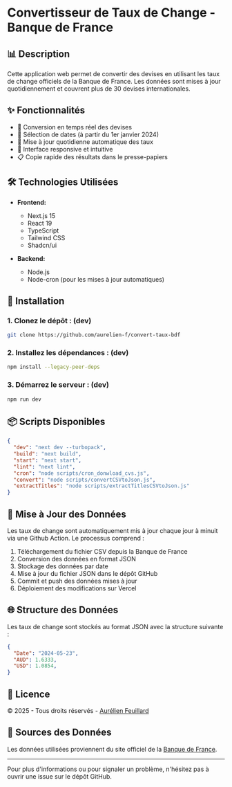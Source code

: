 # Convertisseur de Taux de Change - Banque de France

## 📊 Description

Cette application web permet de convertir des devises en utilisant les taux de change officiels de la Banque de France. Les données sont mises à jour quotidiennement et couvrent plus de 30 devises internationales.

## ✨ Fonctionnalités

- 💱 Conversion en temps réel des devises
- 📅 Sélection de dates (à partir du 1er janvier 2024)
- 🔄 Mise à jour quotidienne automatique des taux
- 📱 Interface responsive et intuitive
- 📋 Copie rapide des résultats dans le presse-papiers

## 🛠️ Technologies Utilisées

- **Frontend:**
  - Next.js 15
  - React 19
  - TypeScript
  - Tailwind CSS
  - Shadcn/ui

- **Backend:**
  - Node.js
  - Node-cron (pour les mises à jour automatiques)

## 🚀 Installation

### 1. Clonez le dépôt : (dev)

```bash
git clone https://github.com/aurelien-f/convert-taux-bdf
```

### 2. Installez les dépendances : (dev)

```bash
npm install --legacy-peer-deps
```

### 3. Démarrez le serveur : (dev)

```bash
npm run dev
```

## 📦 Scripts Disponibles

```json
{
  "dev": "next dev --turbopack",
  "build": "next build",
  "start": "next start",
  "lint": "next lint",
  "cron": "node scripts/cron_donwload_cvs.js",
  "convert": "node scripts/convertCSVtoJson.js",
  "extractTitles": "node scripts/extractTitlesCSVtoJson.js"
}
```

## 🔄 Mise à Jour des Données

Les taux de change sont automatiquement mis à jour chaque jour à minuit via une Github Action. Le processus comprend :

1. Téléchargement du fichier CSV depuis la Banque de France
2. Conversion des données en format JSON
3. Stockage des données par date
4. Mise à jour du fichier JSON dans le dépôt GitHub
5. Commit et push des données mises à jour
6. Déploiement des modifications sur Vercel

## 🌐 Structure des Données

Les taux de change sont stockés au format JSON avec la structure suivante :

```json
{
  "Date": "2024-05-23",
  "AUD": 1.6333,
  "USD": 1.0854,
}
```

## 📝 Licence

© 2025 - Tous droits réservés - [Aurélien Feuillard](https://www.aurelien-feuillard.fr)

## 🔗 Sources des Données

Les données utilisées proviennent du site officiel de la [Banque de France](https://www.banque-france.fr/fr/publications-et-statistiques/statistiques?theme%5B7194%5D=7194&sub_theme%5B7205%5D=7205).

---

Pour plus d'informations ou pour signaler un problème, n'hésitez pas à ouvrir une issue sur le dépôt GitHub.
